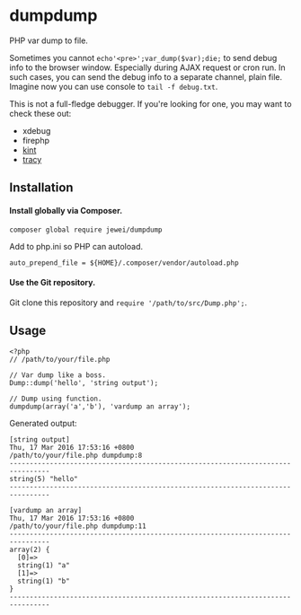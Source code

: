 # dumpdump

PHP var dump to file.

Sometimes you cannot `echo'<pre>';var_dump($var);die;` to send debug info to the
browser window. Especially during AJAX request or cron run. In such cases, you
can send the debug info to a separate channel, plain file. Imagine now you can
use console to `tail -f debug.txt`.

This is not a full-fledge debugger. If you're looking for one, you may want to
check these out:

* xdebug
* firephp
* [kint](http://raveren.github.io/kint/)
* [tracy](https://tracy.nette.org/)

## Installation

#### Install globally via Composer.
```
composer global require jewei/dumpdump
```

Add to php.ini so PHP can autoload.
```
auto_prepend_file = ${HOME}/.composer/vendor/autoload.php
```

#### Use the Git repository.

Git clone this repository and `require '/path/to/src/Dump.php';`.

## Usage

```
<?php
// /path/to/your/file.php

// Var dump like a boss.
Dump::dump('hello', 'string output');

// Dump using function.
dumpdump(array('a','b'), 'vardump an array');
```

Generated output:

```
[string output]
Thu, 17 Mar 2016 17:53:16 +0800
/path/to/your/file.php dumpdump:8
--------------------------------------------------------------------------------
string(5) "hello"
--------------------------------------------------------------------------------

[vardump an array]
Thu, 17 Mar 2016 17:53:16 +0800
/path/to/your/file.php dumpdump:11
--------------------------------------------------------------------------------
array(2) {
  [0]=>
  string(1) "a"
  [1]=>
  string(1) "b"
}
--------------------------------------------------------------------------------
```
